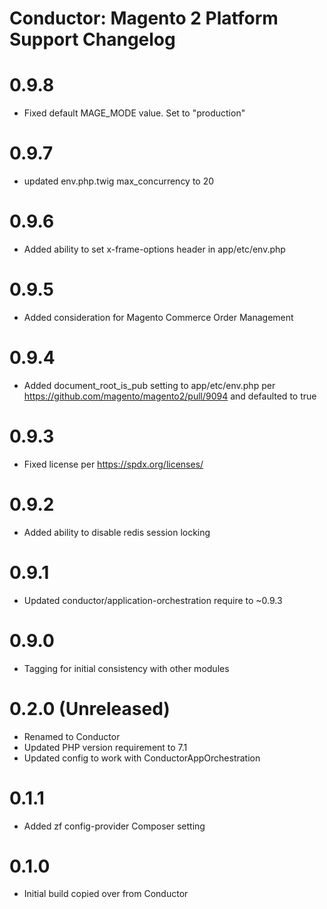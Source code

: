 Conductor: Magento 2 Platform Support Changelog
==============================================

# 0.9.8
- Fixed default MAGE_MODE value. Set to "production"

# 0.9.7
- updated env.php.twig max_concurrency to 20

# 0.9.6
- Added ability to set x-frame-options header in app/etc/env.php

# 0.9.5
- Added consideration for Magento Commerce Order Management

# 0.9.4
- Added document_root_is_pub setting to app/etc/env.php per 
  https://github.com/magento/magento2/pull/9094 and defaulted to true

# 0.9.3
- Fixed license per https://spdx.org/licenses/

# 0.9.2
- Added ability to disable redis session locking

# 0.9.1
- Updated conductor/application-orchestration require to ~0.9.3

# 0.9.0
- Tagging for initial consistency with other modules

# 0.2.0 (Unreleased)
- Renamed to Conductor
- Updated PHP version requirement to 7.1
- Updated config to work with ConductorAppOrchestration

# 0.1.1
- Added zf config-provider Composer setting

# 0.1.0
- Initial build copied over from Conductor
